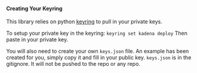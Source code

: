 #### Creating Your Keyring

This library relies on python [keyring](https://pypi.org/project/keyring/) to pull in your private keys.

To setup your private key in the keyring:
`keyring set kadena deploy`
Then paste in your private key.

You will also need to create your own `keys.json` file. An example has been created for you, simply copy it and fill in your public key. `keys.json` is in the gitignore. It will not be pushed to the repo or any repo.